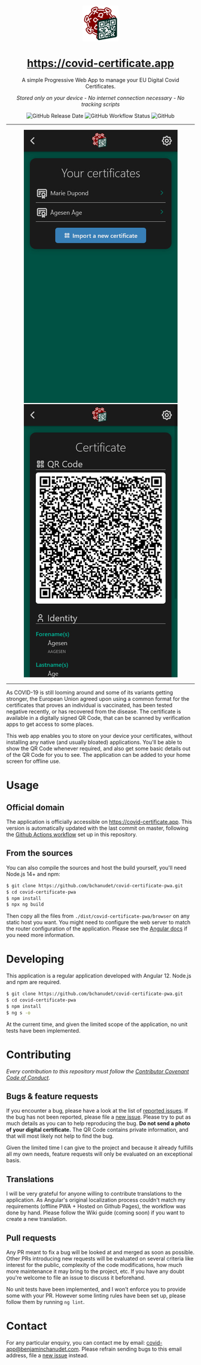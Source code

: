 <div align="center">

![Logo](./img/logo.png)

# https://covid-certificate.app

A simple Progressive Web App to manage your EU Digital Covid Certificates.

*Stored only on your device - No internet connection necessary - No tracking scripts*

![GitHub Release Date](https://img.shields.io/github/release-date/bchanudet/covid-certificate-pwa?style=flat-square)
![GitHub Workflow Status](https://img.shields.io/github/workflow/status/bchanudet/covid-certificate-pwa/CI?style=flat-square)
![GitHub](https://img.shields.io/github/license/bchanudet/covid-certificate-pwa?style=flat-square)

<hr>

![See your certificates](./img/list.jpg) ![See your certificates](./img/qrcode_dark.jpg)

<hr>
</div>

As COVID-19 is still looming around and some of its variants getting stronger, the European Union agreed upon using a common format for the certificates that proves an individual is vaccinated, has been tested negative recently, or has recovered from the disease. The certificate is available in a digitally signed QR Code, that can be scanned by verification apps to get access to some places.

This web app enables you to store on your device your certificates, without installing any native (and usually bloated) applications. You'll be able to show the QR Code whenever required, and also get some basic details out of the QR Code for you to see. The application can be added to your home screen for offline use.

# Usage

## Official domain

The application is officially accessible on https://covid-certificate.app. This version is automatically updated with the last commit on master, following the [Github Actions workflow](https://github.com/bchanudet/covid-certificate-pwa/blob/main/.github/workflows/main.yml) set up in this repository.

## From the sources

You can also compile the sources and host the build yourself, you'll need Node.js 14+ and npm: 

```sh
$ git clone https://github.com/bchanudet/covid-certificate-pwa.git
$ cd covid-certificate-pwa
$ npm install
$ npx ng build
```

Then copy all the files from `./dist/covid-certificate-pwa/browser` on any static host you want. You might need to configure the web server to match the router configuration of the application. Please see the [Angular docs](https://angular.io/guide/deployment#server-configuration) if you need more information.

# Developing

This application is a regular application developed with Angular 12. Node.js and npm are required. 

```sh
$ git clone https://github.com/bchanudet/covid-certificate-pwa.git
$ cd covid-certificate-pwa
$ npm install
$ ng s -o
```

At the current time, and given the limited scope of the application, no unit tests have been implemented.

# Contributing

*Every contribution to this repository must follow the [Contributor Covenant Code of Conduct](./CODE_OF_CONDUCT.md).*

## Bugs & feature requests

If you encounter a bug, please have a look at the list of [reported issues](https://github.com/bchanudet/covid-certificate-pwa/issues). If the bug has not been reported, please file a [new issue](https://github.com/bchanudet/covid-certificate-pwa/issues/new). Please try to put as much details as you can to help reproducing the bug. **Do not send a photo of your digital certificate.** The QR Code contains private information, and that will most likely not help to find the bug.

Given the limited time I can give to the project and because it already fulfills all my own needs, feature requests will only be evaluated on an exceptional basis.

## Translations

I will be very grateful for anyone willing to contribute translations to the application. As Angular's original localization process couldn't match my requirements (offline PWA + Hosted on Github Pages), the workflow was done by hand. Please follow the Wiki guide (coming soon) if you want to create a new translation.

## Pull requests

Any PR meant to fix a bug will be looked at and merged as soon as possible. Other PRs introducing new requests will be evaluated on several criteria like interest for the public, complexity of the code modifications, how much more maintenance it may bring to the project, etc. If you have any doubt you're welcome to file an issue to discuss it beforehand.

No unit tests have been implemented, and I won't enforce you to provide some with your PR. However some linting rules have been set up, please follow them by running `ng lint`.

# Contact

For any particular enquiry, you can contact me by email: covid-app@benjaminchanudet.com. Please refrain sending bugs to this email address, file a [new issue](https://github.com/bchanudet/covid-certificate-pwa/issues/new) instead.
